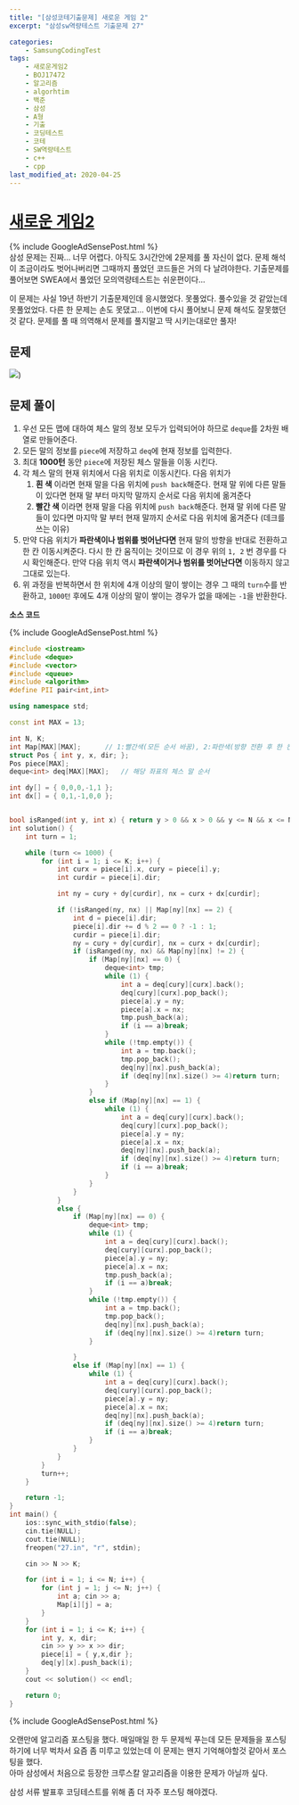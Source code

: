 ```yaml
---
title: "[삼성코테기출문제] 새로운 게임 2"
excerpt: "삼성sw역량테스트 기출문제 27"

categories:
    - SamsungCodingTest
tags:  
    - 새로운게임2
    - BOJ17472
    - 알고리즘
    - algorhtim
    - 백준
    - 삼성
    - A형
    - 기출
    - 코딩테스트
    - 코테
    - SW역량테스트
    - c++
    - cpp  
last_modified_at: 2020-04-25  
---  
```

  
# [새로운 게임2](https://www.acmicpc.net/problem/17837)  
{% include GoogleAdSensePost.html %}  
삼성 문제는 진짜... 너무 어렵다. 아직도 3시간안에 2문제를 풀 자신이 없다. 문제 해석이 조금이라도 벗어나버리면 그때까지 풀었던 코드들은 거의 다 날려야한다. 기출문제를 풀어보면 SWEA에서 풀었던 모의역량테스트는 쉬운편이다...

이 문제는 사실 19년 하반기 기출문제인데 응시했었다. 못풀었다. 풀수있을 것 같았는데 못풀었었다. 다른 한 문제는 손도 못댔고... 
이번에 다시 풀어보니 문제 해석도 잘못했던 것 같다.
문제를 풀 때 의역해서 문제를 풀지말고 딱 시키는대로만 풀자!
  
## 문제  
  
[![](/assets/Boj-samsung/2020-04-25-BOJ-Samsung-27-img01.png)](/assets/Boj-samsung/2020-04-25-BOJ-Samsung-27-img01.png))

## 문제 풀이  
1. 우선 모든 맵에 대하여 체스 말의 정보 모두가 입력되어야 하므로 `deque`를 2차원 배열로 만들어준다.
2. 모든 말의 정보를 `piece`에 저장하고 `deq`에 현재 정보를 입력한다.  
3. 최대 **1000턴** 동안 `piece`에 저장된 체스 말들을 이동 시킨다.
4. 각 체스 말의 현재 위치에서 다음 위치로 이동시킨다. 다음 위치가
   1. **흰 색** 이라면 현재 말을 다음 위치에 `push back`해준다.
   현재 말 위에 다른 말들이 있다면 현재 말 부터 마지막 말까지 순서로 다음 위치에 옮겨준다
   2. **빨간 색** 이라면 현재 말을 다음 위치에 `push back`해준다.
   현재 말 위에 다른 말들이 있다면 마지막 말 부터 현재 말까지 순서로 다음 위치에 옮겨준다
   (데크를 쓰는 이유)
5. 만약 다음 위치가 **파란색이나 범위를 벗어난다면** 현재 말의 방향을 반대로 전환하고 한 칸 이동시켜준다. 다시 한 칸 움직이는 것이므로 이 경우 위의 `1, 2` 번 경우를 다시 확인해준다. 만약 다음 위치 역시 **파란색이거나 범위를 벗어난다면** 이동하지 않고 그대로 있는다.  
6. 위 과정을 반복하면서 한 위치에 4개 이상의 말이 쌓이는 경우 그 때의 `turn`수를 반환하고, `1000턴` 후에도 4개 이상의 말이 쌓이는 경우가 없을 때에는 `-1`을 반환한다.  
   
  
__소스 코드__  
  
{% include GoogleAdSensePost.html %}  

```cpp
#include <iostream>
#include <deque>
#include <vector>
#include <queue>
#include <algorithm>
#define PII pair<int,int>

using namespace std;

const int MAX = 13;

int N, K;
int Map[MAX][MAX];		// 1:빨간색(모든 순서 바꿈), 2:파란색(방향 전환 후 한 칸)
struct Pos { int y, x, dir; };
Pos piece[MAX];
deque<int> deq[MAX][MAX];	// 해당 좌표의 체스 말 순서

int dy[] = { 0,0,0,-1,1 };
int dx[] = { 0,1,-1,0,0 };


bool isRanged(int y, int x) { return y > 0 && x > 0 && y <= N && x <= N; }
int solution() {
	int turn = 1;

	while (turn <= 1000) {
		for (int i = 1; i <= K; i++) {
			int curx = piece[i].x, cury = piece[i].y;
			int curdir = piece[i].dir;

			int ny = cury + dy[curdir], nx = curx + dx[curdir];

			if (!isRanged(ny, nx) || Map[ny][nx] == 2) {
				int d = piece[i].dir;
				piece[i].dir += d % 2 == 0 ? -1 : 1;
				curdir = piece[i].dir;
				ny = cury + dy[curdir], nx = curx + dx[curdir];
				if (isRanged(ny, nx) && Map[ny][nx] != 2) {
					if (Map[ny][nx] == 0) {
						deque<int> tmp;
						while (1) {
							int a = deq[cury][curx].back();
							deq[cury][curx].pop_back();
							piece[a].y = ny;
							piece[a].x = nx;
							tmp.push_back(a);
							if (i == a)break;
						}
						while (!tmp.empty()) {
							int a = tmp.back();
							tmp.pop_back();
							deq[ny][nx].push_back(a);
							if (deq[ny][nx].size() >= 4)return turn;
						}
					}
					else if (Map[ny][nx] == 1) {
						while (1) {
							int a = deq[cury][curx].back();
							deq[cury][curx].pop_back();
							piece[a].y = ny;
							piece[a].x = nx;
							deq[ny][nx].push_back(a);
							if (deq[ny][nx].size() >= 4)return turn;
							if (i == a)break;
						}
					}
				}
			}
			else {
				if (Map[ny][nx] == 0) {
					deque<int> tmp;
					while (1) {
						int a = deq[cury][curx].back();
						deq[cury][curx].pop_back();
						piece[a].y = ny;
						piece[a].x = nx;
						tmp.push_back(a);
						if (i == a)break;
					}
					while (!tmp.empty()) {
						int a = tmp.back();
						tmp.pop_back();
						deq[ny][nx].push_back(a);
						if (deq[ny][nx].size() >= 4)return turn;
					}

				}
				else if (Map[ny][nx] == 1) {
					while (1) {
						int a = deq[cury][curx].back();
						deq[cury][curx].pop_back();
						piece[a].y = ny;
						piece[a].x = nx;
						deq[ny][nx].push_back(a);
						if (deq[ny][nx].size() >= 4)return turn;
						if (i == a)break;
					}
				}
			}
		}
		turn++;
	}

	return -1;
}
int main() {
	ios::sync_with_stdio(false);
	cin.tie(NULL);
	cout.tie(NULL);
	freopen("27.in", "r", stdin);

	cin >> N >> K;

	for (int i = 1; i <= N; i++) {
		for (int j = 1; j <= N; j++) {
			int a; cin >> a;
			Map[i][j] = a;
		}
	}
	for (int i = 1; i <= K; i++) {
		int y, x, dir;
		cin >> y >> x >> dir;
		piece[i] = { y,x,dir };
		deq[y][x].push_back(i);
	}
	cout << solution() << endl;

	return 0;
}
```  
{% include GoogleAdSensePost.html %}  
  
오랜만에 알고리즘 포스팅을 했다. 매일매일 한 두 문제씩 푸는데 모든 문제들을 포스팅하기에 너무 벅차서 요즘 좀 미루고 있었는데 이 문제는 왠지 기억해야할것 같아서 포스팅을 했다.  
아마 삼성에서 처음으로 등장한 크루스칼 알고리즘을 이용한 문제가 아닐까 싶다.  
  
삼성 서류 발표후 코딩테스트를 위해 좀 더 자주 포스팅 해야겠다.  
